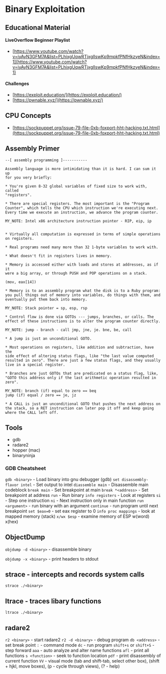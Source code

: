 # Binary Exploitation

## Educational Material

#### LiveOverflow Beginner Playlist

* [https://www.youtube.com/watch?v=iyAyN3GFM7A&list=PLhixgUqwRTjxglIswKp9mpkfPNfHkzyeN&index=1](https://www.youtube.com/watch?v=iyAyN3GFM7A&list=PLhixgUqwRTjxglIswKp9mpkfPNfHkzyeN&index=1)

#### Challenges

* [https://exploit.education/](https://exploit.education/)
* [https://pwnable.xyz/](https://pwnable.xyz/)

## CPU Concepts

* [https://sockpuppet.org/issue-79-file-0xb-foxport-hht-hacking.txt.html](https://sockpuppet.org/issue-79-file-0xb-foxport-hht-hacking.txt.html)

## Assembly Primer

```text
--[ assembly programming ]-----------

Assembly language is more intimidating than it is hard. I can sum it up 
for you very briefly:

* You're given 8-32 global variables of fixed size to work with, called 
"registers".

* There are special registers. The most important is the "Program 
Counter", which tells the CPU which instruction we're executing next. 
Every time we execute an instruction, we advance the program counter.

MY_NOTE: Intel x86 architecture instruction pointer - RIP, eip, ip


* Virtually all computation is expressed in terms of simple operations 
on registers.

* Real programs need many more than 32 1-byte variables to work with.

* What doesn't fit in registers lives in memory.

* Memory is accessed either with loads and stores at addresses, as if it 
were a big array, or through PUSH and POP operations on a stack.

(mov, eax[14])

* Memory is to an assembly program what the disk is to a Ruby program: 
you pull things out of memory into variables, do things with them, and 
eventually put them back into memory.

MY_NOTE: Stack pointer = sp, esp, rsp

* Control flow is done via GOTOs --- jumps, branches, or calls. The 
effect of these instructions is to alter the program counter directly.

MY_NOTE: jump - branch - call jmp, jne, je. bne, be, call

* A jump is just an unconditional GOTO.

* Most operations on registers, like addition and subtraction, have the 
side effect of altering status flags, like "the last value computed 
resulted in zero". There are just a few status flags, and they usually 
live in a special register.

* Branches are just GOTOs that are predicated on a status flag, like, 
"GOTO this address only if the last arithmetic operation resulted in 
zero".

MY_NOTE: branch (if) equal to zero == beq
jump (if) equal / zero == je, jz

* A CALL is just an unconditional GOTO that pushes the next address on 
the stack, so a RET instruction can later pop it off and keep going 
where the CALL left off.
```

## Tools

* gdb
* radare2
* hopper \(mac\)
* binaryninja

### GDB Cheatsheet

`gdb <binary>` - Load binary into gnu debugger \(gdb\) `set disassembly-flavor intel` - Set output to intel `diassemble main` - Disassemble main codeblock `break main` - Set breakpoint at main `break *<address>` - Set breakpoint at address `run` - Run binary `info registers` - Look at registers `si` - Step one instruction `ni` - Next instruction only in main function `run <argument>` - run binary with an argument `continue` - run program until next breakpoint `set $eax=0` - set eax register to 0 `info proc mappings` - look at mapped memory \(stack\) `x/wx $esp` - examine memory of ESP w\(word\) x\(hex\)

## ObjectDump

`objdump -d <binary>` - disassemble binary

`objdump -x <binary>` - print headers to stdout

## strace - intercepts and records system calls

`strace ./<binary>`

## ltrace - traces libary functions

`ltrace ./<binary>`

## radare2

`r2 <binary>` - start radare2 `r2 -d <binary>` - debug program `db <address>` - set break point `:` - command mode `dc` - run program `shift+s` or `shift+S` - step forward `aaa` - auto analyze and alter name functions `afl` - print all functions `s <function>` - seek to function location `pdf` - print disassembly of current function `VV` - visual mode \(tab and shift-tab, select other box\), \(shift + hjkl, move boxes\), \(p - cycle through views\), \(? - help\)


